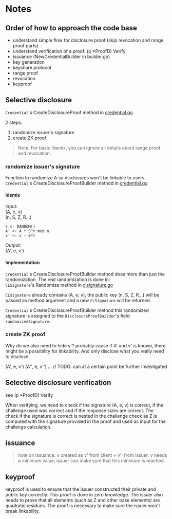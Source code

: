 # Notes
## Order of how to approach the code base
- understand simple flow for disclosure proof (skip revocation and range proof parts)
- understand verification of a proof: (p *ProofD) Verify
- issuance (NewCredentialBuilder in builder.go)
- key generation
- keyshare protocol
- range proof
- revocation
- keyproof

## Selective disclosure
`Credential`'s CreateDisclosureProof method in [credential.go](../credential.go)

2 steps:
1. randomize issuer's signature
2. create ZK proof

> Note: For basic Idemix, you can ignore all details about range proof and revocation.

### randomize issuer's signature
Function to randomize A so disclosures won't be linkable to users.
`Credential`'s CreateDisclosureProofBuilder method in [credential.go](../credential.go)

#### Idemix
Input:  
(A, e, v)  
(n, S, Z, R...)

```
r <- RANDOM()
A' <- A * S^r mod n
v' <- v - e*r
```
Output:  
(A', e, v')

#### Implementation
`Credential`'s CreateDisclosureProofBuilder method does more than just the randomization. The real randomization is done in:  
`CLSignature`'s Randomize method in [clsignature.go](../clsignature.go)

`CLSignature` already contains (A, e, v), the public key (n, S, Z, R...) will be passed as method argument and a new `CLSignature` will be returned.

`Credential`'s CreateDisclosureProofBuilder method this randomized signature is assigned to the `DisclosureProofBuilder`'s field `randomizedSignature`.


### create ZK proof

Why do we also need to hide v'?
probably cause if A' and v' is known, there might be a possibility for linkability. And only disclose what you really need to disclose.

(A', e, v')
(A'', e, v'')
...
// TODO: can at a certain point be further investigated

## Selective disclosure verification
see (p *ProofD) Verify

When verifying, we need to check if the signature (A, e, v) is correct, if the challenge used was correct and if the response sizes are correct.
The check if the signature is correct is nested in the challenge check as Z is computed with the signature provided in the proof and used as input for the challenge calculation.


## issuance
> note on issuance: v created as v' from client + v'' from issuer. v needs a minimum value, issuer can make sure that this minimum is reached

## keyproof
keyproof is used to ensure that the issuer constructed their private and public key correctly. This proof is done in zero knowledge.
The issuer also needs to prove that all elements (such as Z and other base elements) are quadratic residues. The proof is necessary to 
make sure the issuer won't break linkability.

